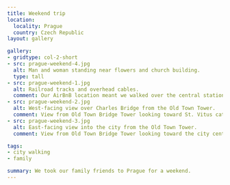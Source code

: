 ```yaml
---
title: Weekend trip
location:
  locality: Prague
  country: Czech Republic
layout: gallery

gallery:
- gridtype: col-2-short
- src: prague-weekend-4.jpg
  alt: Man and woman standing near flowers and church building.
  type: tall
- src: prague-weekend-1.jpg
  alt: Railroad tracks and overhead cables.
  comment: Our AirBnB location meant we walked over the central station tracks each morning to get to the metro.
- src: prague-weekend-2.jpg
  alt: West-facing view over Charles Bridge from the Old Town Tower.
  comment: View from Old Town Bridge Tower looking toward St. Vitus cathedral.
- src: prague-weekend-3.jpg
  alt: East-facing view into the city from the Old Town Tower.
  comment: View from Old Town Bridge Tower looking toward the city center.

tags:
- city walking
- family

summary: We took our family friends to Prague for a weekend.
---
```

